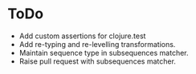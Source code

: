 ToDo
====

* Add custom assertions for clojure.test
* Add re-typing and re-levelling transformations.
* Maintain sequence type in subsequences matcher.
* Raise pull request with subsequences matcher.
